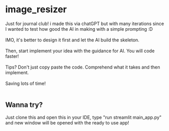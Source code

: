 # image_resizer
Just for journal club! i made this via chatGPT but with many iterations since I wanted to test how good the AI in making with a simple prompting :D
<br>
<br>
IMO, it's better to design it first and let the AI build the skeleton. 
<br>
<br>
Then, start implement your idea with the guidance for AI. You will code faster! 
<br>
<br>
Tips? Don't just copy paste the code. Comprehend what it takes and then implement.
<br>
<br>
Saving lots of time!
<br>
<br>
## Wanna try?
Just clone this and open this in your IDE, type "run streamlit main_app.py" and new window will be opened with the ready to use app!
